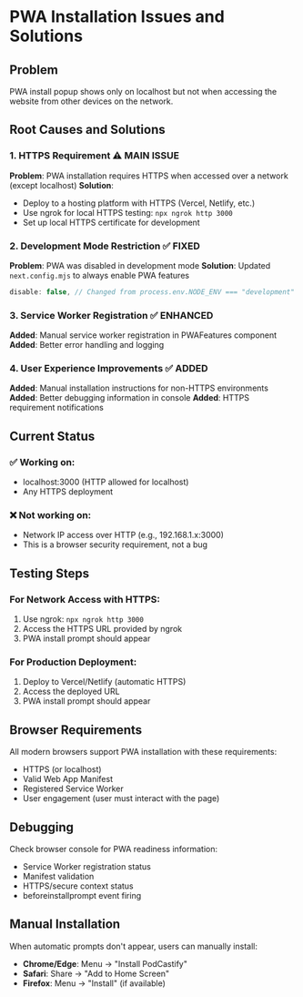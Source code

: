 # PWA Installation Issues and Solutions

## Problem

PWA install popup shows only on localhost but not when accessing the website from other devices on the network.

## Root Causes and Solutions

### 1. HTTPS Requirement ⚠️ **MAIN ISSUE**

**Problem**: PWA installation requires HTTPS when accessed over a network (except localhost)
**Solution**:

- Deploy to a hosting platform with HTTPS (Vercel, Netlify, etc.)
- Use ngrok for local HTTPS testing: `npx ngrok http 3000`
- Set up local HTTPS certificate for development

### 2. Development Mode Restriction ✅ **FIXED**

**Problem**: PWA was disabled in development mode
**Solution**: Updated `next.config.mjs` to always enable PWA features

```javascript
disable: false, // Changed from process.env.NODE_ENV === "development"
```

### 3. Service Worker Registration ✅ **ENHANCED**

**Added**: Manual service worker registration in PWAFeatures component
**Added**: Better error handling and logging

### 4. User Experience Improvements ✅ **ADDED**

**Added**: Manual installation instructions for non-HTTPS environments
**Added**: Better debugging information in console
**Added**: HTTPS requirement notifications

## Current Status

### ✅ Working on:

- localhost:3000 (HTTP allowed for localhost)
- Any HTTPS deployment

### ❌ Not working on:

- Network IP access over HTTP (e.g., 192.168.1.x:3000)
- This is a browser security requirement, not a bug

## Testing Steps

### For Network Access with HTTPS:

1. Use ngrok: `npx ngrok http 3000`
2. Access the HTTPS URL provided by ngrok
3. PWA install prompt should appear

### For Production Deployment:

1. Deploy to Vercel/Netlify (automatic HTTPS)
2. Access the deployed URL
3. PWA install prompt should appear

## Browser Requirements

All modern browsers support PWA installation with these requirements:

- HTTPS (or localhost)
- Valid Web App Manifest
- Registered Service Worker
- User engagement (user must interact with the page)

## Debugging

Check browser console for PWA readiness information:

- Service Worker registration status
- Manifest validation
- HTTPS/secure context status
- beforeinstallprompt event firing

## Manual Installation

When automatic prompts don't appear, users can manually install:

- **Chrome/Edge**: Menu → "Install PodCastify"
- **Safari**: Share → "Add to Home Screen"
- **Firefox**: Menu → "Install" (if available)
